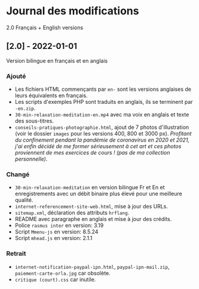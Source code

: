 # Journal des modifications

2.0 Français + English versions  

## [2.0] - 2022-01-01

Version bilingue en français et en anglais  

### Ajouté
- Les fichiers HTML commençants par `en-` sont les versions anglaises de leurs équivalents en français.  
- Les scripts d'exemples PHP sont traduits en anglais, ils se terminent par `-en.zip`.  
- `30-min-relaxation-meditation-en.mp4` avec ma voix en anglais et texte des sous-titres.  
- `conseils-pratiques-photographie.html`, ajout de 7 photos d'illustration (voir le dossier `images` pour les versions 400, 800 et 3000 px). _Profitant du confinement pendant la pandémie de coronavirus en 2020 et 2021, j'ai enfin décidé de me former sérieusement à cet art et ces photos proviennent de mes exercices de cours ! (pas de ma collection personnelle)_.  

### Changé
- `30-min-relaxation-meditation` en version bilingue Fr et En et enregistrements avec un débit binaire plus élevé pour une meilleure qualité.  
- `internet-referencement-site-web.html`, mise à jour des URLs.  
- `sitemap.xml`, déclaration des attributs `hrflang`.  
- README avec paragraphe en anglais et mise à jour des crédits.  
- Police `rasmus inter` en version: 3.19
- Script `Mmenu-js` en version: 8.5.24
- Script `mhead.js` en version: 2.1.1

### Retrait
- `internet-notification-paypal-ipn.html`, `paypal-ipn-mail.zip`, `paiement-carte-orla.jpg` car obsolète.  
- `critique (court).css` car inutile.  
